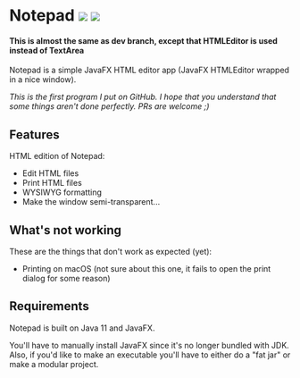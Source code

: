 # Notepad ![][licenseBadge] ![][versionBadge]

#### This is almost the same as dev branch, except that HTMLEditor is used instead of TextArea

Notepad is a simple JavaFX HTML editor app (JavaFX HTMLEditor wrapped in a nice window).

*This is the first program I put on GitHub.*
*I hope that you understand that some things aren't done perfectly.*
*PRs are welcome ;)*

## Features

HTML edition of Notepad:

- Edit HTML files
- Print HTML files
- WYSIWYG formatting
- Make the window semi-transparent...

## What's not working

These are the things that don't work as expected (yet):

- Printing on macOS (not sure about this one, it fails to open the print dialog for some reason)

## Requirements

Notepad is built on Java 11 and JavaFX.

You'll have to manually install JavaFX since it's no longer bundled with JDK.
Also, if you'd like to make an executable you'll have to either do a "fat jar" or make a modular project.

[licenseBadge]: https://img.shields.io/badge/license-MIT-blue.svg
[versionBadge]: https://img.shields.io/badge/version-0.2-brightgreen.svg